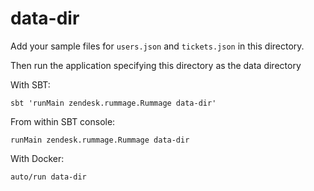 # data-dir

Add your sample files for `users.json` and `tickets.json` in this directory.

Then run the application specifying this directory as the data directory

With SBT:

```
sbt 'runMain zendesk.rummage.Rummage data-dir'
```

From within SBT console:

```
runMain zendesk.rummage.Rummage data-dir
```

With Docker:

```
auto/run data-dir
```
